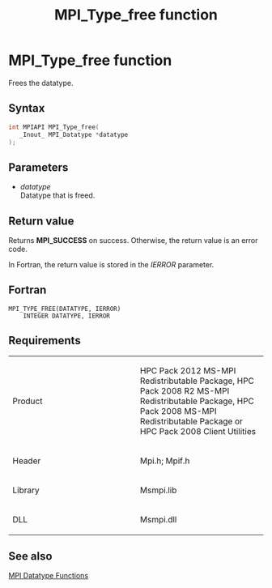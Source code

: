 ﻿---
title: MPI_Type_free function
TOCTitle: MPI_Type_free function
ms:assetid: b2e32753-cd32-442e-bb67-1d3c2d417174
ms:mtpsurl: https://msdn.microsoft.com/en-us/library/Dn520566(v=VS.85)
ms:contentKeyID: 59361037
ms.date: 03/28/2018
mtps_version: v=VS.85
f1_keywords:
- MPI_TYPE_FREE
- mpif/MPI_Type_free
- mpi/MPI_TYPE_FREE
dev_langs:
- C++
- C
---

# MPI\_Type\_free function

Frees the datatype.

## Syntax

``` c++
int MPIAPI MPI_Type_free(
   _Inout_ MPI_Datatype *datatype
);
```

## Parameters

  - *datatype*  
    Datatype that is freed.

## Return value

Returns **MPI\_SUCCESS** on success. Otherwise, the return value is an error code.

In Fortran, the return value is stored in the *IERROR* parameter.

## Fortran

    MPI_TYPE_FREE(DATATYPE, IERROR)
        INTEGER DATATYPE, IERROR

## Requirements

<table>
<colgroup>
<col style="width: 50%" />
<col style="width: 50%" />
</colgroup>
<tbody>
<tr class="odd">
<td><p>Product</p></td>
<td><p>HPC Pack 2012 MS-MPI Redistributable Package, HPC Pack 2008 R2 MS-MPI Redistributable Package, HPC Pack 2008 MS-MPI Redistributable Package or HPC Pack 2008 Client Utilities</p></td>
</tr>
<tr class="even">
<td><p>Header</p></td>
<td>Mpi.h;
Mpif.h</td>
</tr>
<tr class="odd">
<td><p>Library</p></td>
<td>Msmpi.lib</td>
</tr>
<tr class="even">
<td><p>DLL</p></td>
<td>Msmpi.dll</td>
</tr>
</tbody>
</table>


## See also

[MPI Datatype Functions](mpi-datatype-functions.md)


